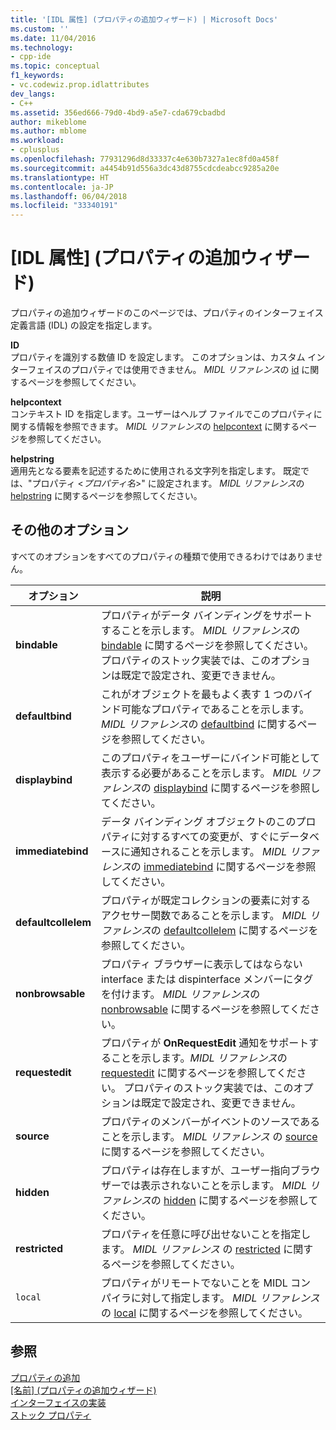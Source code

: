 ```yaml
---
title: '[IDL 属性] (プロパティの追加ウィザード) | Microsoft Docs'
ms.custom: ''
ms.date: 11/04/2016
ms.technology:
- cpp-ide
ms.topic: conceptual
f1_keywords:
- vc.codewiz.prop.idlattributes
dev_langs:
- C++
ms.assetid: 356ed666-79d0-4bd9-a5e7-cda679cbadbd
author: mikeblome
ms.author: mblome
ms.workload:
- cplusplus
ms.openlocfilehash: 77931296d8d33337c4e630b7327a1ec8fd0a458f
ms.sourcegitcommit: a4454b91d556a3dc43d8755cdcdeabcc9285a20e
ms.translationtype: HT
ms.contentlocale: ja-JP
ms.lasthandoff: 06/04/2018
ms.locfileid: "33340191"
---
```

# <a name="idl-attributes-add-property-wizard"></a>[IDL 属性] (プロパティの追加ウィザード)
プロパティの追加ウィザードのこのページでは、プロパティのインターフェイス定義言語 (IDL) の設定を指定します。  
  
 **ID**  
 プロパティを識別する数値 ID を設定します。 このオプションは、カスタム インターフェイスのプロパティでは使用できません。 *MIDL リファレンス*の [id](http://msdn.microsoft.com/library/windows/desktop/aa367040) に関するページを参照してください。  
  
 **helpcontext**  
 コンテキスト ID を指定します。ユーザーはヘルプ ファイルでこのプロパティに関する情報を参照できます。 *MIDL リファレンス*の [helpcontext](http://msdn.microsoft.com/library/windows/desktop/aa366851) に関するページを参照してください。  
  
 **helpstring**  
 適用先となる要素を記述するために使用される文字列を指定します。 既定では、"プロパティ <*プロパティ名*>" に設定されます。 *MIDL リファレンス*の [helpstring](http://msdn.microsoft.com/library/windows/desktop/aa366856) に関するページを参照してください。  
  
## <a name="other-options"></a>その他のオプション  
 すべてのオプションをすべてのプロパティの種類で使用できるわけではありません。  
  
|オプション|説明|  
|------------|-----------------|  
|**bindable**|プロパティがデータ バインディングをサポートすることを示します。 *MIDL リファレンス*の [bindable](http://msdn.microsoft.com/library/windows/desktop/aa366738) に関するページを参照してください。 プロパティのストック実装では、このオプションは既定で設定され、変更できません。|  
|**defaultbind**|これがオブジェクトを最もよく表す 1 つのバインド可能なプロパティであることを示します。 *MIDL リファレンス*の [defaultbind](http://msdn.microsoft.com/library/windows/desktop/aa366790) に関するページを参照してください。|  
|**displaybind**|このプロパティをユーザーにバインド可能として表示する必要があることを示します。 *MIDL リファレンス*の [displaybind](http://msdn.microsoft.com/library/windows/desktop/aa366804) に関するページを参照してください。|  
|**immediatebind**|データ バインディング オブジェクトのこのプロパティに対するすべての変更が、すぐにデータベースに通知されることを示します。 *MIDL リファレンス*の [immediatebind](http://msdn.microsoft.com/library/windows/desktop/aa367045) に関するページを参照してください。|  
|**defaultcollelem**|プロパティが既定コレクションの要素に対するアクセサー関数であることを示します。 *MIDL リファレンス*の [defaultcollelem](http://msdn.microsoft.com/library/windows/desktop/aa366792) に関するページを参照してください。|  
|**nonbrowsable**|プロパティ ブラウザーに表示してはならない interface または dispinterface メンバーにタグを付けます。 *MIDL リファレンス*の [nonbrowsable](http://msdn.microsoft.com/library/windows/desktop/aa367117) に関するページを参照してください。|  
|**requestedit**|プロパティが **OnRequestEdit** 通知をサポートすることを示します。*MIDL リファレンス*の [requestedit](http://msdn.microsoft.com/library/windows/desktop/aa367155) に関するページを参照してください。 プロパティのストック実装では、このオプションは既定で設定され、変更できません。|  
|**source**|プロパティのメンバーがイベントのソースであることを示します。 *MIDL リファレンス* の [source](http://msdn.microsoft.com/library/windows/desktop/aa367166) に関するページを参照してください。|  
|**hidden**|プロパティは存在しますが、ユーザー指向ブラウザーでは表示されないことを示します。 *MIDL リファレンス*の [hidden](http://msdn.microsoft.com/library/windows/desktop/aa366861) に関するページを参照してください。|  
|**restricted**|プロパティを任意に呼び出せないことを指定します。 *MIDL リファレンス* の [restricted](http://msdn.microsoft.com/library/windows/desktop/aa367157) に関するページを参照してください。|  
|`local`|プロパティがリモートでないことを MIDL コンパイラに対して指定します。 *MIDL リファレンス* の [local](http://msdn.microsoft.com/library/windows/desktop/aa367071) に関するページを参照してください。|  
  
## <a name="see-also"></a>参照  
 [プロパティの追加](../ide/adding-a-property-visual-cpp.md)   
 [[名前] (プロパティの追加ウィザード)](../ide/names-add-property-wizard.md)   
 [インターフェイスの実装](../ide/implementing-an-interface-visual-cpp.md)   
 [ストック プロパティ](../ide/stock-properties.md)